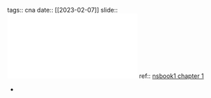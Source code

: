 tags:: cna
date:: [[2023-02-07]]
slide:: ![ns01](../assets/ns01.pdf)
ref:: [nsbook1 chapter 1](((64672a61-bb06-4f44-ab20-1b9f4dc7b83d)))

-